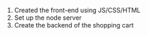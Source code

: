 1. Created the front-end using JS/CSS/HTML
2. Set up the node server 
3. Create the backend of the shopping cart 
